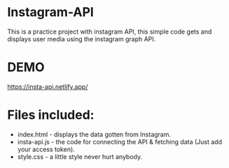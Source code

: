 # Instagram-API

This is a practice project with instagram API, this simple code gets and displays user media using the instagram graph API.

# DEMO
https://insta-api.netlify.app/

# Files included:
<ul>
<li>index.html - displays the data gotten from Instagram.</li>
<li>insta-api.js - the code for connecting the API & fetching data (Just add your access token).</li>
<li>style.css - a little style never hurt anybody.</li>
</ul>
